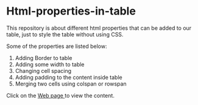 # Html-properties-in-table

This repository is about different html properties that can be added to our table, just to style the table without using CSS.

Some of the properties are listed below:

1. Adding Border to table
2. Adding some width to table
3. Changing cell spacing
4. Adding padding to the content inside table
5. Merging two cells using colspan or rowspan

Click on the <a href = "https://shivansh-thakur.github.io/Html-properties-in-table/" target = "_blank"> Web page </a> to view the content.

